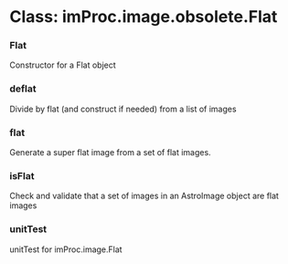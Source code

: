 # Class: imProc.image.obsolete.Flat

### Flat

Constructor for a Flat object


### deflat

Divide by flat (and construct if needed) from a list of images


### flat

Generate a super flat image from a set of flat images.


### isFlat

Check and validate that a set of images in an AstroImage object are flat images


### unitTest

unitTest for imProc.image.Flat


